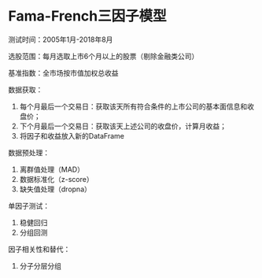 # Fama-French三因子模型

测试时间：2005年1月-2018年8月

选股范围：每月选取上市6个月以上的股票（剔除金融类公司）

基准指数：全市场按市值加权总收益

数据获取：
1. 每个月最后一个交易日：获取该天所有符合条件的上市公司的基本面信息和收盘价；
2. 下个月最后一个交易日：获取该天上述公司的收盘价，计算月收益；
3. 将因子和收益放入新的DataFrame

数据预处理：
1. 离群值处理（MAD）
2. 数据标准化（z-score）
3. 缺失值处理（dropna）

单因子测试：
1. 稳健回归
2. 分组回测

因子相关性和替代：
1. 分子分层分组